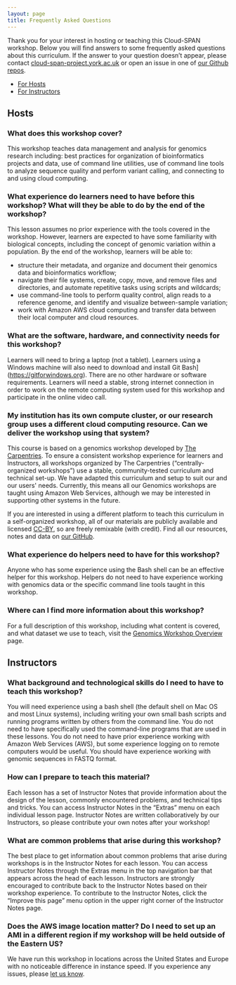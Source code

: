 ```yaml
---
layout: page
title: Frequently Asked Questions
---
```


Thank you for your interest in hosting or teaching this Cloud-SPAN workshop. Below you will find answers to some frequently asked questions about this curriculum. If the answer to your question doesn’t appear, please contact [cloud-span-project.york.ac.uk](mailto:cloud-span-project.york.ac.uk) or open an issue in one of [our Github repos]("https://github.com/Cloud-SPAN"). 

* [For Hosts](#hosts)
* [For Instructors](#instructors)

## <a id="hosts"></a> Hosts

### What does this workshop cover? 

This workshop teaches data management and analysis for genomics research including: best practices for organization of bioinformatics projects and data, use of command line utilities, use of command line tools to analyze sequence quality and perform variant calling, and connecting to and using cloud computing. 

### What experience do learners need to have before this workshop? What will they be able to do by the end of the workshop? 

This lesson assumes no prior experience with the tools covered in the workshop. However, learners are expected to have some familiarity with biological concepts, including the concept of genomic variation within a population. By the end of the workshop, learners will be able to: 

- structure their metadata, and organize and document their genomics data and bioinformatics workflow;
- navigate their file systems, create, copy, move, and remove files and directories, and automate repetitive tasks using scripts and wildcards;
- use command-line tools to perform quality control, align reads to a reference genome, and identify and visualize between-sample variation;
- work with Amazon AWS cloud computing and transfer data between their local computer and cloud resources.

### What are the software, hardware, and connectivity needs for this workshop?

Learners will need to bring a laptop (not a tablet). Learners using a Windows machine will also need to download and install Git Bash](https://gitforwindows.org). There are no other hardware or software requirements. Learners will need a stable, strong internet connection in order to work on the remote computing system used for this workshop and participate in the online video call.

### My institution has its own compute cluster, or our research group uses a different cloud computing resource. Can we deliver the workshop using that system?

This course is based on a genomics workshop developed by [The Carpentries]("https://datacarpentry.org/genomics-workshop/"). To ensure a consistent workshop experience for learners and Instructors, all workshops organized by The Carpentries (“centrally-organized workshops”) use a stable, community-tested curriculum and technical set-up. We have adapted this curriculum and setup to suit our and our users' needs. Currently, this means all our Genomics workshops are taught using Amazon Web Services, although we may be interested in supporting other systems in the future. 

If you are interested in using a different platform to teach this curriculum in a self-organized workshop, all of our materials are publicly available and licensed [CC-BY](https://creativecommons.org/licenses/by/4.0/), so are freely remixable (with credit). Find all our resources, notes and data on [our GitHub]("https://github.com/Cloud-SPAN").

### What experience do helpers need to have for this workshop?

Anyone who has some experience using the Bash shell can be an effective helper for this workshop. Helpers do not need to have experience working with genomics data or the specific command line tools taught in this workshop. 

### Where can I find more information about this workshop?
For a full description of this workshop, including what content is covered, and what dataset we use to teach, visit the [Genomics Workshop Overview](https://cloud-span.github.io/genomics01-intro/) page. 

## <a id="instructors"></a> Instructors

### What background and technological skills do I need to have to teach this workshop?

You will need experience using a bash shell (the default shell on Mac OS and most Linux systems), including writing your own small bash scripts and running programs written by others from the command line. You do not need to have specifically used the command-line programs that are used in these lessons. You do not need to have prior experience working with Amazon Web Services (AWS), but some experience logging on to remote computers would be useful. You should have experience working with genomic sequences in FASTQ format. 

### How can I prepare to teach this material? 

Each lesson has a set of Instructor Notes that provide information about the design of the lesson, commonly encountered problems, and technical tips and tricks. You can access Instructor Notes in the “Extras” menu on each individual lesson page. Instructor Notes are written collaboratively by our Instructors, so please contribute your own notes after your workshop!

### What are common problems that arise during this workshop?

The best place to get information about common problems that arise during workshops is in the Instructor Notes for each lesson. You can access Instructor Notes through the Extras menu in the top navigation bar that appears across the head of each lesson. Instructors are strongly encouraged to contribute back to the Instructor Notes based on their workshop experience. To contribute to the Instructor Notes, click the “Improve this page” menu option in the upper right corner of the Instructor Notes page. 

### Does the AWS image location matter? Do I need to set up an AMI in a different region if my workshop will be held outside of the Eastern US?

We have run this workshop in locations across the United States and Europe with no noticeable difference in instance speed. If you experience any issues, please [let us know](team@carpentries.org).

